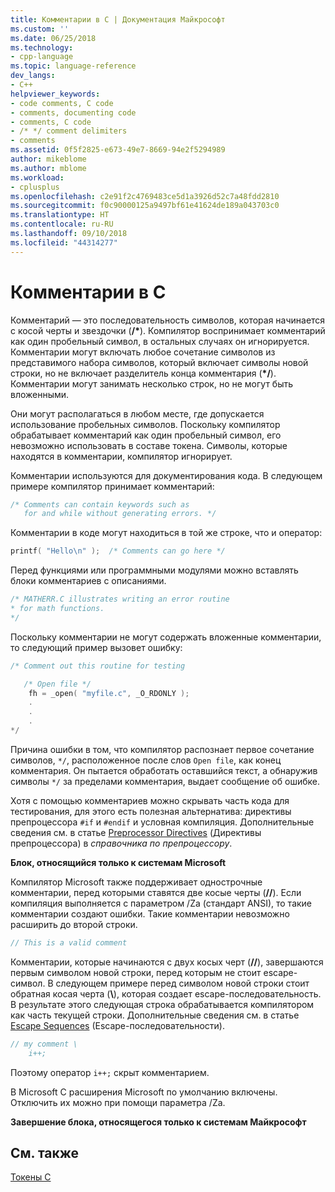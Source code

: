 ```yaml
---
title: Комментарии в C | Документация Майкрософт
ms.custom: ''
ms.date: 06/25/2018
ms.technology:
- cpp-language
ms.topic: language-reference
dev_langs:
- C++
helpviewer_keywords:
- code comments, C code
- comments, documenting code
- comments, C code
- /* */ comment delimiters
- comments
ms.assetid: 0f5f2825-e673-49e7-8669-94e2f5294989
author: mikeblome
ms.author: mblome
ms.workload:
- cplusplus
ms.openlocfilehash: c2e91f2c4769483ce5d1a3926d52c7a48fdd2810
ms.sourcegitcommit: f0c90000125a9497bf61e41624de189a043703c0
ms.translationtype: HT
ms.contentlocale: ru-RU
ms.lasthandoff: 09/10/2018
ms.locfileid: "44314277"
---
```

# <a name="c-comments"></a>Комментарии в C

Комментарий — это последовательность символов, которая начинается с косой черты и звездочки (<strong>/\*</strong>). Компилятор воспринимает комментарий как один пробельный символ, в остальных случаях он игнорируется. Комментарии могут включать любое сочетание символов из представимого набора символов, который включает символы новой строки, но не включает разделитель конца комментария (<strong>\*/</strong>). Комментарии могут занимать несколько строк, но не могут быть вложенными.

Они могут располагаться в любом месте, где допускается использование пробельных символов. Поскольку компилятор обрабатывает комментарий как один пробельный символ, его невозможно использовать в составе токена. Символы, которые находятся в комментарии, компилятор игнорирует.

Комментарии используются для документирования кода. В следующем примере компилятор принимает комментарий:

```C
/* Comments can contain keywords such as
   for and while without generating errors. */
```

Комментарии в коде могут находиться в той же строке, что и оператор:

```C
printf( "Hello\n" );  /* Comments can go here */
```

Перед функциями или программными модулями можно вставлять блоки комментариев с описаниями.

```C
/* MATHERR.C illustrates writing an error routine
* for math functions.
*/
```

Поскольку комментарии не могут содержать вложенные комментарии, то следующий пример вызовет ошибку:

```C
/* Comment out this routine for testing

   /* Open file */
    fh = _open( "myfile.c", _O_RDONLY );
    .
    .
    .
*/
```

Причина ошибки в том, что компилятор распознает первое сочетание символов, `*/`, расположенное после слов `Open file`, как конец комментария. Он пытается обработать оставшийся текст, а обнаружив символы `*/` за пределами комментария, выдает сообщение об ошибке.

Хотя с помощью комментариев можно скрывать часть кода для тестирования, для этого есть полезная альтернатива: директивы препроцессора `#if` и `#endif` и условная компиляция. Дополнительные сведения см. в статье [Preprocessor Directives](../preprocessor/preprocessor-directives.md) (Директивы препроцессора) в *справочника по препроцессору*.

**Блок, относящийся только к системам Microsoft**

Компилятор Microsoft также поддерживает однострочные комментарии, перед которыми ставятся две косые черты (__//__). Если компиляция выполняется с параметром /Za (стандарт ANSI), то такие комментарии создают ошибки. Такие комментарии невозможно расширить до второй строки.

```C
// This is a valid comment
```

Комментарии, которые начинаются с двух косых черт (__//__), завершаются первым символом новой строки, перед которым не стоит escape-символ. В следующем примере перед символом новой строки стоит обратная косая черта (**\\**), которая создает escape-последовательность. В результате этого следующая строка обрабатывается компилятором как часть текущей строки. Дополнительные сведения см. в статье [Escape Sequences](../c-language/escape-sequences.md) (Escape-последовательности).

```C
// my comment \
    i++;
```

Поэтому оператор `i++;` скрыт комментарием.

В Microsoft C расширения Microsoft по умолчанию включены. Отключить их можно при помощи параметра /Za.

**Завершение блока, относящегося только к системам Майкрософт**

## <a name="see-also"></a>См. также

[Токены C](../c-language/c-tokens.md)
